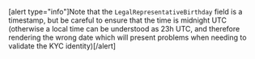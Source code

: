 [alert type="info"]Note that the `LegalRepresentativeBirthday` field is a timestamp, but be careful to ensure that the time is midnight UTC (otherwise a local time can be understood as 23h UTC, and therefore rendering the wrong date which will present problems when needing to validate the KYC identity)[/alert]